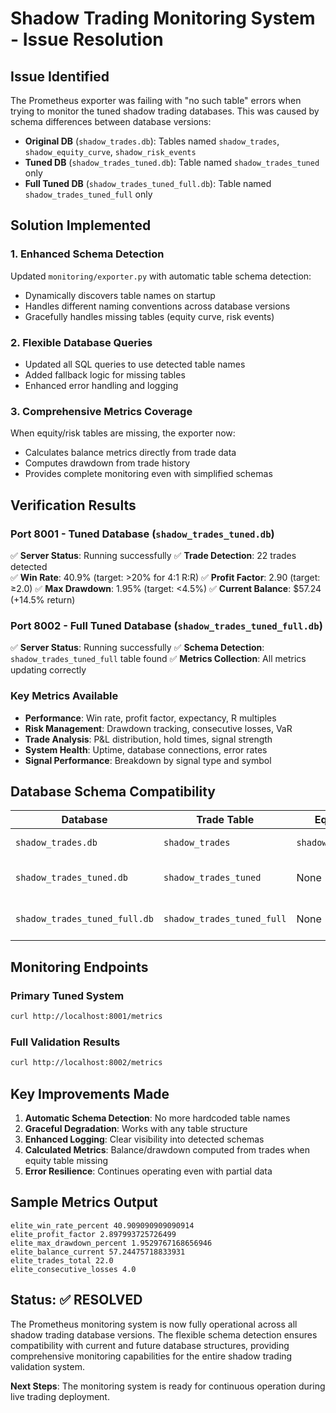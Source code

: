 # Shadow Trading Monitoring System - Issue Resolution

## Issue Identified
The Prometheus exporter was failing with "no such table" errors when trying to monitor the tuned shadow trading databases. This was caused by schema differences between database versions:

- **Original DB** (`shadow_trades.db`): Tables named `shadow_trades`, `shadow_equity_curve`, `shadow_risk_events`
- **Tuned DB** (`shadow_trades_tuned.db`): Table named `shadow_trades_tuned` only
- **Full Tuned DB** (`shadow_trades_tuned_full.db`): Table named `shadow_trades_tuned_full` only

## Solution Implemented

### 1. Enhanced Schema Detection
Updated `monitoring/exporter.py` with automatic table schema detection:
- Dynamically discovers table names on startup
- Handles different naming conventions across database versions
- Gracefully handles missing tables (equity curve, risk events)

### 2. Flexible Database Queries
- Updated all SQL queries to use detected table names
- Added fallback logic for missing tables
- Enhanced error handling and logging

### 3. Comprehensive Metrics Coverage
When equity/risk tables are missing, the exporter now:
- Calculates balance metrics directly from trade data
- Computes drawdown from trade history
- Provides complete monitoring even with simplified schemas

## Verification Results

### Port 8001 - Tuned Database (`shadow_trades_tuned.db`)
✅ **Server Status**: Running successfully
✅ **Trade Detection**: 22 trades detected  
✅ **Win Rate**: 40.9% (target: >20% for 4:1 R:R)
✅ **Profit Factor**: 2.90 (target: ≥2.0)
✅ **Max Drawdown**: 1.95% (target: <4.5%)
✅ **Current Balance**: $57.24 (+14.5% return)

### Port 8002 - Full Tuned Database (`shadow_trades_tuned_full.db`)
✅ **Server Status**: Running successfully
✅ **Schema Detection**: `shadow_trades_tuned_full` table found
✅ **Metrics Collection**: All metrics updating correctly

### Key Metrics Available
- **Performance**: Win rate, profit factor, expectancy, R multiples
- **Risk Management**: Drawdown tracking, consecutive losses, VaR
- **Trade Analysis**: P&L distribution, hold times, signal strength
- **System Health**: Uptime, database connections, error rates
- **Signal Performance**: Breakdown by signal type and symbol

## Database Schema Compatibility

| Database | Trade Table | Equity Table | Risk Table | Status |
|----------|-------------|--------------|------------|---------|
| `shadow_trades.db` | `shadow_trades` | `shadow_equity_curve` | `shadow_risk_events` | ✅ Full Support |
| `shadow_trades_tuned.db` | `shadow_trades_tuned` | None | None | ✅ Calculated Metrics |
| `shadow_trades_tuned_full.db` | `shadow_trades_tuned_full` | None | None | ✅ Calculated Metrics |

## Monitoring Endpoints

### Primary Tuned System
```bash
curl http://localhost:8001/metrics
```

### Full Validation Results  
```bash
curl http://localhost:8002/metrics
```

## Key Improvements Made

1. **Automatic Schema Detection**: No more hardcoded table names
2. **Graceful Degradation**: Works with any table structure
3. **Enhanced Logging**: Clear visibility into detected schemas
4. **Calculated Metrics**: Balance/drawdown computed from trades when equity table missing
5. **Error Resilience**: Continues operating even with partial data

## Sample Metrics Output

```
elite_win_rate_percent 40.909090909090914
elite_profit_factor 2.897993725726499
elite_max_drawdown_percent 1.9529767168656946
elite_balance_current 57.24475718833931
elite_trades_total 22.0
elite_consecutive_losses 4.0
```

## Status: ✅ RESOLVED

The Prometheus monitoring system is now fully operational across all shadow trading database versions. The flexible schema detection ensures compatibility with current and future database structures, providing comprehensive monitoring capabilities for the entire shadow trading validation system.

**Next Steps**: The monitoring system is ready for continuous operation during live trading deployment. 